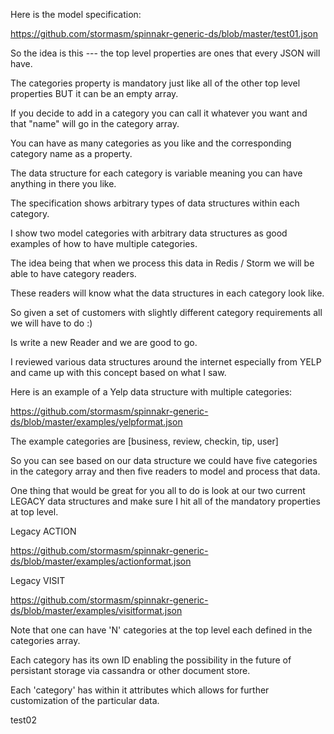 

Here is the model specification:

https://github.com/stormasm/spinnakr-generic-ds/blob/master/test01.json

So the idea is this --- the top level properties are ones that every JSON will have.

The categories property is mandatory just like all of the other top level properties BUT it can be an empty array.

If you decide to add in a category you can call it whatever you want and that "name" will go in the category array.

You can have as many categories as you like and the corresponding category name as a property.

The data structure for each category is variable meaning you can have anything in there you like.

The specification shows arbitrary types of data structures within each category.  

I show two model categories with arbitrary data structures as good examples of how to have multiple categories.

The idea being that when we process this data in Redis / Storm we will be able to have category readers.

These readers will know what the data structures in each category look like.

So given a set of customers with slightly different category requirements all we will have to do :)

Is write a new Reader and we are good to go.

I reviewed various data structures around the internet especially from YELP and came up with this concept based on what I saw.

Here is an example of a Yelp data structure with multiple categories:

https://github.com/stormasm/spinnakr-generic-ds/blob/master/examples/yelpformat.json

The example categories are [business, review, checkin, tip, user]

So you can see based on our data structure we could have five categories in the category array and then five readers to model and process that data.

One thing that would be great for you all to do is look at our two current LEGACY data structures and make sure I hit all of the mandatory properties at top level.

Legacy ACTION

https://github.com/stormasm/spinnakr-generic-ds/blob/master/examples/actionformat.json

Legacy VISIT

https://github.com/stormasm/spinnakr-generic-ds/blob/master/examples/visitformat.json

Note that one can have 'N' categories at the top level each
defined in the categories array.

Each category has its own ID enabling the possibility
in the future of persistant storage via cassandra or other document
store.

Each 'category' has within it attributes which allows for further
customization of the particular data.

test02
